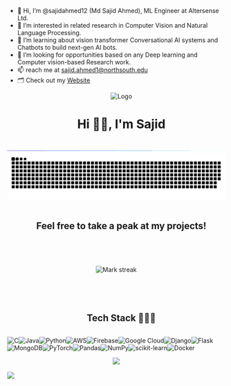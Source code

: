 - 👋 Hi, I’m @sajidahmed12 (Md Sajid Ahmed), ML Engineer at Altersense Ltd.
- 👀 I’m interested in related research in Computer Vision and Natural Language Processing.
- 🌱 I’m learning about vision transformer Conversational AI systems and Chatbots to build next-gen AI bots.
- 💞️ I’m looking for opportunities based on any Deep learning and Computer vision-based Research work. 
- 📫 reach me at [sajid.ahmed1@northsouth.edu](mailto:sajid.ahmed1@northsouth.edu)
- 🗂️ Check out my [Website](https://sites.google.com/view/sajid-site)

<div id="user-content-toc">
  <ul align="center">
    <img alt="Logo" src="https://media.licdn.com/dms/image/C560BAQGXCAXnsj8SIg/company-logo_200_200/0/1641897165966?e=2147483647&v=beta&t=Jmla5qeCtqps9ae-jhciFzcG8YJRnTJiI01lAJWM4SY"><summary><h1 style="display: inline-block">Hi 👋🏼, I'm Sajid</h1></summary>
  </ul>
</div>

<!--horizontal divider(gradiant)-->
<img src="resources/divider.gif">

<!--- snake -->
<div align="center">
  <img  src=resources/grid-snake.svg
       alt="snake" /></a>
</div>

<!--h2 without bottom border-->
<div id="user-content-toc">
  <ul align="center">
    <summary><h2 style="display: inline-block">Feel free to take a peak at my projects!</h2></summary>
  </ul>
</div>

<!--Intro start-->

 <br></br>

<!--Intro end-->

<!--- stats & Trophy (start) -->
<p align="center">
  <!--- stats (start) -->
  <img  title="🔥 Get streak stats" alt="Mark streak" src="https://github-readme-streak-stats.herokuapp.com/?user=kingshukkundu&theme=dark&hide_border=false" /> 
</p>
 <br></br>
<!--- stats (end) -->

<!--h1 without bottom border-->
<div id="user-content-toc">
  <ul align="center">
    <summary><h2 style="display: inline-block">Tech Stack 👨🏻‍💻</h2></summary>
  </ul>
</div>
<!--tech stack icons-->
<p align="left">
<img alt="C" src="https://img.shields.io/badge/c-%2300599C.svg?style=for-the-badge&logo=c&logoColor=white"><img alt="Java" src="https://img.shields.io/badge/java-%23ED8B00.svg?style=for-the-badge&logo=java&logoColor=white"><img alt="Python" src="https://img.shields.io/badge/python-3670A0?style=for-the-badge&logo=python&logoColor=ffdd54"><img alt="AWS" src="https://img.shields.io/badge/AWS-%23FF9900.svg?style=for-the-badge&logo=amazon-aws&logoColor=white"><img alt="Firebase" src="https://img.shields.io/badge/firebase-%23039BE5.svg?style=for-the-badge&logo=firebase"><img alt="Google Cloud" src="https://img.shields.io/badge/Google%20Cloud-%234285F4.svg?style=for-the-badge&logo=google-cloud&logoColor=white"><img alt="Django" src="https://img.shields.io/badge/django-%23092E20.svg?style=for-the-badge&logo=django&logoColor=white"><img alt="Flask" src="https://img.shields.io/badge/flask-%23000.svg?style=for-the-badge&logo=flask&logoColor=white"><img alt="MongoDB" src="https://img.shields.io/badge/MongoDB-%234ea94b.svg?style=for-the-badge&logo=mongodb&logoColor=white"><img alt="PyTorch" src="https://img.shields.io/badge/PyTorch-%23EE4C2C.svg?style=for-the-badge&logo=PyTorch&logoColor=white"><img alt="Pandas" src="https://img.shields.io/badge/pandas-%23150458.svg?style=for-the-badge&logo=pandas&logoColor=white"><img alt="NumPy" src="https://img.shields.io/badge/numpy-%23013243.svg?style=for-the-badge&logo=numpy&logoColor=white"><img alt="scikit-learn" src="https://img.shields.io/badge/scikit--learn-%23F7931E.svg?style=for-the-badge&logo=scikit-learn&logoColor=white"><img alt="Docker" src="https://img.shields.io/badge/docker-%230db7ed.svg?style=for-the-badge&logo=docker&logoColor=white">
</p>

<!--profile visit count-->
<div align="center">
  
[![](https://visitcount.itsvg.in/api?id=sajidahmed&label=Profile%20Views&color=0&icon=1&pretty=true)](https://visitcount.itsvg.in)
  
</div>

<!--horizontal divider(gradiant)-->
<img src="https://user-images.githubusercontent.com/73097560/115834477-dbab4500-a447-11eb-908a-139a6edaec5c.gif">
